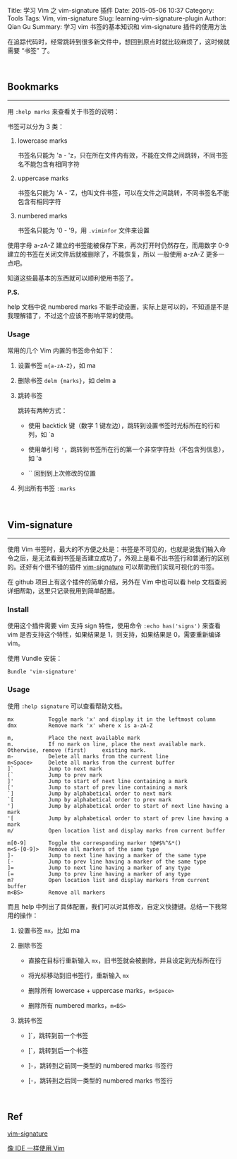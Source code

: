 Title: 学习 Vim 之 vim-signature 插件 
Date: 2015-05-06 10:37
Category: Tools
Tags: Vim, vim-signature
Slug: learning-vim-signature-plugin
Author: Qian Gu
Summary: 学习 vim 书签的基本知识和 vim-signature 插件的使用方法

在追踪代码时，经常跳转到很多新文件中，想回到原点时就比较麻烦了，这时候就需要 “书签” 了。

<br>

## Bookmarks
* * *

用 `:help marks` 来查看关于书签的说明：

书签可以分为 3 类：

1. lowercase marks

    书签名只能为 'a - 'z，只在所在文件内有效，不能在文件之间跳转，不同书签名不能包含有相同字符

2. uppercase  marks

    书签名只能为 'A - 'Z，也叫文件书签，可以在文件之间跳转，不同书签名不能包含有相同字符

3. numbered marks

    书签名只能为 '0 - '9，用 `.viminfor` 文件来设置

使用字母 a-zA-Z 建立的书签能被保存下来，再次打开时仍然存在，而用数字 0-9 建立的书签在关闭文件后就被删除了，不能恢复，所以 一般使用 a-zA-Z 更多一点吧。

知道这些最基本的东西就可以顺利使用书签了。

**P.S.**

help 文档中说 numbered marks 不能手动设置，实际上是可以的，不知道是不是我理解错了，不过这个应该不影响平常的使用。

### Usage

常用的几个 Vim 内置的书签命令如下：

1. 设置书签 `m{a-zA-Z}`，如 ma

2. 删除书签 `delm {marks}`，如 delm a

3. 跳转书签

    跳转有两种方式：

    + 使用 backtick 键（数字 1 键左边），跳转到设置书签时光标所在的行和列，如 `a

    + 使用单引号 `'`，跳转到书签所在行的第一个非空字符处（不包含列信息），如 'a

    + `` 回到到上次修改的位置

4. 列出所有书签 `:marks`

<br>

## Vim-signature
* * *

使用 Vim 书签时，最大的不方便之处是：书签是不可见的，也就是说我们输入命令之后，是无法看到书签是否建立成功了，外观上是看不出书签行和普通行的区别的。还好有个很不错的插件 [vim-signature][vim-signature] 可以帮助我们实现可视化的书签。

在 github 项目上有这个插件的简单介绍，另外在 Vim 中也可以看 help 文档查阅详细帮助，这里只记录我用到简单配置。

### Install

使用这个插件需要 vim 支持 sign 特性，使用命令 `:echo has('signs')` 来查看 vim 是否支持这个特性，如果结果是 1，则支持，如果结果是 0，需要重新编译 vim。

使用 Vundle 安装：

    Bundle 'vim-signature'

### Usage

使用 `:help signature` 可以查看帮助文档。
    
    mx           Toggle mark 'x' and display it in the leftmost column
    dmx          Remove mark 'x' where x is a-zA-Z
    
    m,           Place the next available mark
    m.           If no mark on line, place the next available mark. Otherwise, remove (first)     existing mark.
    m-           Delete all marks from the current line
    m<Space>     Delete all marks from the current buffer
    ]`           Jump to next mark
    [`           Jump to prev mark
    ]'           Jump to start of next line containing a mark
    ['           Jump to start of prev line containing a mark
    `]           Jump by alphabetical order to next mark
    `[           Jump by alphabetical order to prev mark
    ']           Jump by alphabetical order to start of next line having a mark
    '[           Jump by alphabetical order to start of prev line having a mark
    m/           Open location list and display marks from current buffer
    
    m[0-9]       Toggle the corresponding marker !@#$%^&*()
    m<S-[0-9]>   Remove all markers of the same type
    ]-           Jump to next line having a marker of the same type
    [-           Jump to prev line having a marker of the same type
    ]=           Jump to next line having a marker of any type
    [=           Jump to prev line having a marker of any type
    m?           Open location list and display markers from current buffer
    m<BS>        Remove all markers

而且 help 中列出了具体配置，我们可以对其修改，自定义快捷键。总结一下我常用的操作：

1. 设置书签 `mx`，比如 ma

2. 删除书签

    + 直接在目标行重新输入 `mx`，旧书签就会被删除，并且设定到光标所在行

    + 将光标移动到旧书签行，重新输入 `mx`

    + 删除所有 lowercase + uppercase marks，`m<Space>`

    + 删除所有 numbered marks，`m<BS>`

3. 跳转书签

    + ]`，跳转到前一个书签

    + [`，跳转到后一个书签

    + ]-，跳转到之前同一类型的 numbered marks 书签行

    + [-，跳转到之后同一类型的 numbered marks 书签行

[vim-signature]: https://github.com/kshenoy/vim-signature

<br>

## Ref

[vim-signature][vim-signature]

[像 IDE 一样使用 Vim](http://www.tuicool.com/articles/f6feae)

